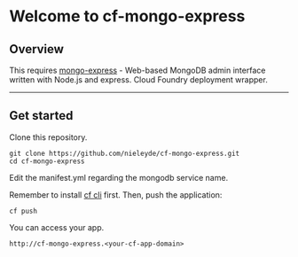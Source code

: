 Welcome to cf-mongo-express
===================

Overview
-------------
This requires [mongo-express](https://github.com/andzdroid/mongo-express) - Web-based MongoDB admin interface written with Node.js and express.
Cloud Foundry deployment wrapper.

----------
Get started
-------------
Clone this repository.
```
git clone https://github.com/nieleyde/cf-mongo-express.git
cd cf-mongo-express
```

Edit the manifest.yml regarding the mongodb service name.

Remember to install [cf cli](https://github.com/cloudfoundry/cli/releases) first. Then, push the application:
```
cf push
```

You can access your app.
```
http://cf-mongo-express.<your-cf-app-domain>
```
